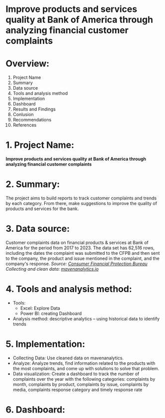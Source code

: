# Improve products and services quality at Bank of America through analyzing financial customer complaints

# Overview:
1. Project Name
2. Summary
3. Data source
4. Tools and analysis method
5. Implementation
6. Dashboard
7. Results and Findings
8. Conlusion
9. Recommendations
10. References

# 1. Project Name:

**Improve products and services quality at Bank of America through analyzing financial customer complaints**

# 2. Summary:

The project aims to build reports to track customer complaints and trends by each category. From there, make suggestions to improve the quality of products and services for the bank.

# 3. Data source:

Customer complaints data on financial products & services at Bank of America for the period from 2017 to 2023. The data set has 62,516 rows, including the dates the complaint was submitted to the CFPB and then sent to the company, the product and issue mentioned in the complaint, and the company's response.
*Source: [Consumer Financial Protection Bureau](https://www.consumerfinance.gov/language/vi/)*
*Collecting and clean data: [mavenanalytics.io](https://www.mavenanalytics.io/data-playground?page=2&pageSize=5)*

# 4. Tools and analysis method:

- Tools:
  * Excel: Explore Data
  * Power BI: creating Dashboard
- Analysis method: descriptive analytics – using historical data to identify trends

# 5. Implementation:

- Collecting Data: Use cleaned data on mavenanalytics.
- Analyze: Analyze trends, find information related to the products with the most complaints, and come up with solutions to solve that problem.
- Data visualization: Create a dashboard to track the number of complaints over the year with the following categories: complaints by month, complaints by product, complaints by issue, complaints by media, complaints response category and timely response rate

# 6. Dashboard:
